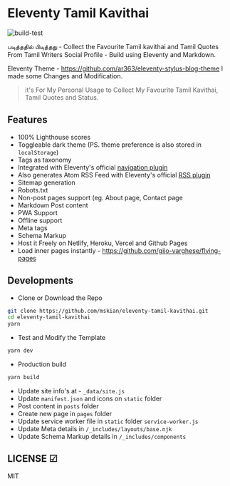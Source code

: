 # Eleventy Tamil Kavithai

![build-test](https://github.com/mskian/eleventy-tamil-kavithai/workflows/build-test/badge.svg)  

படித்ததில் பிடித்தது - Collect the Favourite Tamil kavithai and Tamil Quotes From Tamil Writers Social Profile - Build using Eleventy and Markdown.  

Eleventy Theme - <https://github.com/ar363/eleventy-stylus-blog-theme>  I made some Changes and Modification.  

> it's For My Personal Usage to Collect My Favourite Tamil Kavithai, Tamil Quotes and Status.  

## Features

- 100% Lighthouse scores
- Toggleable dark theme (PS. theme preference is also stored in `localStorage`)
- Tags as taxonomy
- Integrated with Eleventy's official [navigation plugin](https://www.11ty.dev/docs/plugins/navigation/)
- Also generates Atom RSS Feed with Eleventy's official [RSS plugin](https://www.11ty.dev/docs/plugins/rss/)
- Sitemap generation
- Robots.txt
- Non-post pages support (eg. About page, Contact page
- Markdown Post content
- PWA Support
- Offline support
- Meta tags
- Schema Markup
- Host it Freely on Netlify, Heroku, Vercel and Github Pages
- Load inner pages instantly - <https://github.com/gijo-varghese/flying-pages>

## Developments

- Clone or Download the Repo

```sh
git clone https://github.com/mskian/eleventy-tamil-kavithai.git
cd eleventy-tamil-kavithai
yarn
```

- Test and Modify the Template

```sh
yarn dev
```

- Production build

```sh
yarn build
```

- Update site info's at - `_data/site.js`
- Update `manifest.json` and icons on `static` folder
- Post content in `posts` folder
- Create new page in `pages` folder
- Update service worker file in `static` folder `service-worker.js`
- Update Meta details in `/_includes/layouts/base.njk`
- Update Schema Markup details in `/_includes/components`

## LICENSE ☑

MIT
